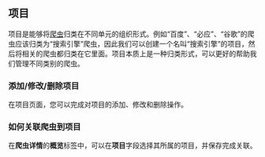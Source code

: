 ## 项目

项目是能够将[爬虫](../Spider/README.md)归类在不同单元的组织形式。例如“百度”、“必应”、“谷歌”的爬虫应该归类为“搜索引擎”爬虫，因此我们可以创建一个名叫“搜索引擎”的项目，然后将相关的爬虫都归类在它里面。项目本质上是一种归类形式，可以更好的帮助我们管理不同类别的爬虫。

### 添加/修改/删除项目

在项目页面，您可以完成对项目的添加、修改和删除操作。

### 如何关联爬虫到项目

在**爬虫详情**的**概览**标签中，可以在**项目**字段选择其所属的项目，并保存完成关联。